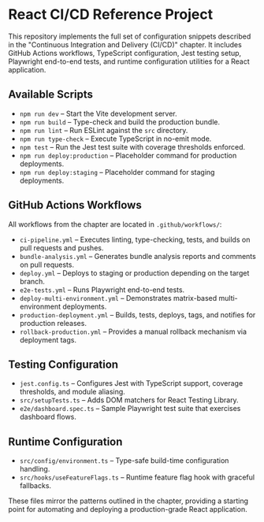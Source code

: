 # React CI/CD Reference Project

This repository implements the full set of configuration snippets described in the "Continuous Integration and Delivery (CI/CD)" chapter. It includes GitHub Actions workflows, TypeScript configuration, Jest testing setup, Playwright end-to-end tests, and runtime configuration utilities for a React application.

## Available Scripts

- `npm run dev` – Start the Vite development server.
- `npm run build` – Type-check and build the production bundle.
- `npm run lint` – Run ESLint against the `src` directory.
- `npm run type-check` – Execute TypeScript in no-emit mode.
- `npm test` – Run the Jest test suite with coverage thresholds enforced.
- `npm run deploy:production` – Placeholder command for production deployments.
- `npm run deploy:staging` – Placeholder command for staging deployments.

## GitHub Actions Workflows

All workflows from the chapter are located in `.github/workflows/`:

- `ci-pipeline.yml` – Executes linting, type-checking, tests, and builds on pull requests and pushes.
- `bundle-analysis.yml` – Generates bundle analysis reports and comments on pull requests.
- `deploy.yml` – Deploys to staging or production depending on the target branch.
- `e2e-tests.yml` – Runs Playwright end-to-end tests.
- `deploy-multi-environment.yml` – Demonstrates matrix-based multi-environment deployments.
- `production-deployment.yml` – Builds, tests, deploys, tags, and notifies for production releases.
- `rollback-production.yml` – Provides a manual rollback mechanism via deployment tags.

## Testing Configuration

- `jest.config.ts` – Configures Jest with TypeScript support, coverage thresholds, and module aliasing.
- `src/setupTests.ts` – Adds DOM matchers for React Testing Library.
- `e2e/dashboard.spec.ts` – Sample Playwright test suite that exercises dashboard flows.

## Runtime Configuration

- `src/config/environment.ts` – Type-safe build-time configuration handling.
- `src/hooks/useFeatureFlags.ts` – Runtime feature flag hook with graceful fallbacks.

These files mirror the patterns outlined in the chapter, providing a starting point for automating and deploying a production-grade React application.
